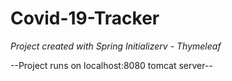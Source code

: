 # Covid-19-Tracker

_Project created with Spring Initializerv - Thymeleaf_

--Project runs on localhost:8080 tomcat server--
